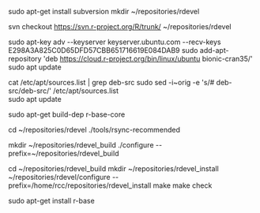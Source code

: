 sudo apt-get install subversion
mkdir ~/repositories/rdevel

svn checkout https://svn.r-project.org/R/trunk/ ~/repositories/rdevel

sudo apt-key adv --keyserver keyserver.ubuntu.com --recv-keys E298A3A825C0D65DFD57CBB651716619E084DAB9
sudo add-apt-repository 'deb https://cloud.r-project.org/bin/linux/ubuntu bionic-cran35/'
sudo apt update

cat /etc/apt/sources.list | grep deb-src
sudo sed -i~orig -e 's/# deb-src/deb-src/' /etc/apt/sources.list   
sudo apt update

sudo apt-get build-dep r-base-core

cd ~/repositories/rdevel
./tools/rsync-recommended

mkdir ~/repositories/rdevel_build
./configure --prefix=~/repositories/rdevel_build

cd ~/repositories/rdevel_build
mkdir ~/repositories/rdevel_install
~/repositories/rdevel/configure --prefix=/home/rcc/repositories/rdevel_install
make
make check

sudo apt-get install r-base
